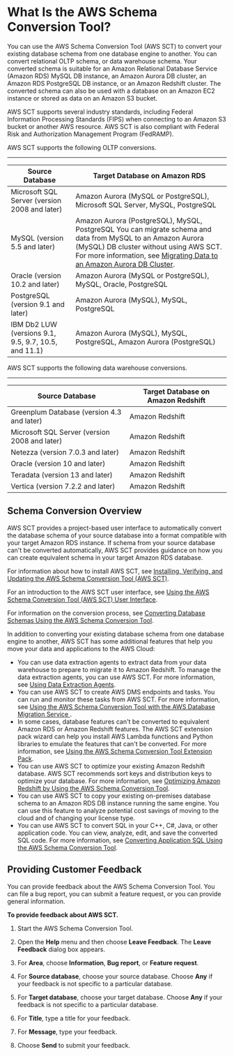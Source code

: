 # What Is the AWS Schema Conversion Tool?<a name="CHAP_Welcome"></a>

You can use the AWS Schema Conversion Tool \(AWS SCT\) to convert your existing database schema from one database engine to another\. You can convert relational OLTP schema, or data warehouse schema\. Your converted schema is suitable for an Amazon Relational Database Service \(Amazon RDS\) MySQL DB instance, an Amazon Aurora DB cluster, an Amazon RDS PostgreSQL DB instance, or an Amazon Redshift cluster\. The converted schema can also be used with a database on an Amazon EC2 instance or stored as data on an Amazon S3 bucket\.

AWS SCT supports several industry standards, including Federal Information Processing Standards \(FIPS\) when connecting to an Amazon S3 bucket or another AWS resource\. AWS SCT is also compliant with Federal Risk and Authorization Management Program \(FedRAMP\)\.

AWS SCT supports the following OLTP conversions\. 


****  

| Source Database | Target Database on Amazon RDS | 
| --- | --- | 
|  Microsoft SQL Server \(version 2008 and later\)  | Amazon Aurora \(MySQL or PostgreSQL\), Microsoft SQL Server, MySQL, PostgreSQL | 
|  MySQL \(version 5\.5 and later\)  |  Amazon Aurora \(PostgreSQL\), MySQL, PostgreSQL  You can migrate schema and data from MySQL to an Amazon Aurora \(MySQL\) DB cluster without using AWS SCT\. For more information, see [ Migrating Data to an Amazon Aurora DB Cluster](http://docs.aws.amazon.com/AmazonRDS/latest/UserGuide/Aurora.Migrate.html)\.   | 
|  Oracle \(version 10\.2 and later\)  | Amazon Aurora \(MySQL or PostgreSQL\), MySQL, Oracle, PostgreSQL | 
|  PostgreSQL \(version 9\.1 and later\)  |  Amazon Aurora \(MySQL\), MySQL, PostgreSQL  | 
|  IBM Db2 LUW \(versions 9\.1, 9\.5, 9\.7, 10\.5, and 11\.1\)  |  Amazon Aurora \(MySQL\), MySQL, PostgreSQL, Amazon Aurora \(PostgreSQL\)  | 

AWS SCT supports the following data warehouse conversions\. 


****  

| Source Database | Target Database on Amazon Redshift | 
| --- | --- | 
|  Greenplum Database \(version 4\.3 and later\)  | Amazon Redshift | 
|  Microsoft SQL Server \(version 2008 and later\)  | Amazon Redshift | 
|  Netezza \(version 7\.0\.3 and later\)  | Amazon Redshift | 
|  Oracle \(version 10 and later\)  | Amazon Redshift | 
|  Teradata \(version 13 and later\)  | Amazon Redshift | 
|  Vertica \(version 7\.2\.2 and later\)  | Amazon Redshift | 

## Schema Conversion Overview<a name="CHAP_Welcome.Overview"></a>

AWS SCT provides a project\-based user interface to automatically convert the database schema of your source database into a format compatible with your target Amazon RDS instance\. If schema from your source database can't be converted automatically, AWS SCT provides guidance on how you can create equivalent schema in your target Amazon RDS database\. 

For information about how to install AWS SCT, see [Installing, Verifying, and Updating the AWS Schema Conversion Tool \(AWS SCT\)](CHAP_Installing.md)\. 

For an introduction to the AWS SCT user interface, see [ Using the AWS Schema Conversion Tool \(AWS SCT\) User Interface](CHAP_UserInterface.md)\. 

For information on the conversion process, see [Converting Database Schemas Using the AWS Schema Conversion Tool](CHAP_Converting.md)\. 

In addition to converting your existing database schema from one database engine to another, AWS SCT has some additional features that help you move your data and applications to the AWS Cloud: 
+ You can use data extraction agents to extract data from your data warehouse to prepare to migrate it to Amazon Redshift\. To manage the data extraction agents, you can use AWS SCT\. For more information, see [Using Data Extraction Agents](CHAP_Agents.DW.md)\. 
+ You can use AWS SCT to create AWS DMS endpoints and tasks\. You can run and monitor these tasks from AWS SCT\. For more information, see [ Using the AWS Schema Conversion Tool with the AWS Database Migration Service ](CHAP_DMSIntegration.md)\. 
+ In some cases, database features can't be converted to equivalent Amazon RDS or Amazon Redshift features\. The AWS SCT extension pack wizard can help you install AWS Lambda functions and Python libraries to emulate the features that can't be converted\. For more information, see [Using the AWS Schema Conversion Tool Extension Pack](CHAP_ExtensionPack.md)\. 
+ You can use AWS SCT to optimize your existing Amazon Redshift database\. AWS SCT recommends sort keys and distribution keys to optimize your database\. For more information, see [ Optimizing Amazon Redshift by Using the AWS Schema Conversion Tool](CHAP_Converting.DW.RedshiftOpt.md)\. 
+ You can use AWS SCT to copy your existing on\-premises database schema to an Amazon RDS DB instance running the same engine\. You can use this feature to analyze potential cost savings of moving to the cloud and of changing your license type\. 
+ You can use AWS SCT to convert SQL in your C\+\+, C\#, Java, or other application code\. You can view, analyze, edit, and save the converted SQL code\. For more information, see [Converting Application SQL Using the AWS Schema Conversion Tool](CHAP_Converting.App.md)\. 

## Providing Customer Feedback<a name="CHAP_Welcome.Feedback"></a>

You can provide feedback about the AWS Schema Conversion Tool\. You can file a bug report, you can submit a feature request, or you can provide general information\. 

**To provide feedback about AWS SCT\.**

1. Start the AWS Schema Conversion Tool\.

1. Open the **Help** menu and then choose **Leave Feedback**\. The **Leave Feedback** dialog box appears\. 

1. For **Area**, choose **Information**, **Bug report**, or **Feature request**\. 

1. For **Source database**, choose your source database\. Choose **Any** if your feedback is not specific to a particular database\. 

1. For **Target database**, choose your target database\. Choose **Any** if your feedback is not specific to a particular database\. 

1. For **Title**, type a title for your feedback\. 

1. For **Message**, type your feedback\. 

1. Choose **Send** to submit your feedback\. 